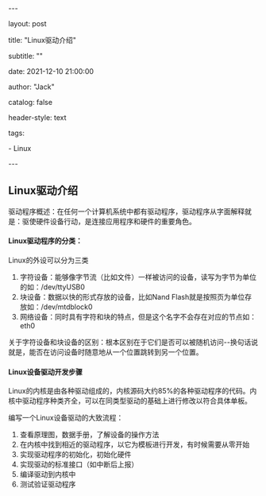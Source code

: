 \---

layout:   post

title:    "Linux驱动介绍"

subtitle:  ""

date:    2021-12-10 21:00:00

author:   "Jack"

catalog: false

header-style: text

tags:

 \- Linux

\---

## Linux驱动介绍

驱动程序概述：在任何一个计算机系统中都有驱动程序，驱动程序从字面解释就是：驱使硬件设备行动，是连接应用程序和硬件的重要角色。

#### Linux驱动程序的分类：

Linux的外设可以分为三类

1. 字符设备：能够像字节流（比如文件）一样被访问的设备，读写为字节为单位的如：/dev/ttyUSB0
2. 块设备：数据以快的形式存放的设备，比如Nand Flash就是按照页为单位存放如：/dev/mtdblock0
3. 网络设备：同时具有字符和块的特点，但是这个名字不会存在对应的节点如：eth0

关于字符设备和块设备的区别：根本区别在于它们是否可以被随机访问--换句话说就是，能否在访问设备时随意地从一个位置跳转到另一个位置。

#### Linux设备驱动开发步骤

Linux的内核是由各种驱动组成的，内核源码大约85%的各种驱动程序的代码。内核中驱动程序种类齐全，可以在同类型驱动的基础上进行修改以符合具体单板。

编写一个Linux设备驱动的大致流程：

1. 查看原理图，数据手册，了解设备的操作方法
2. 在内核中找到相近的驱动程序，以它为模板进行开发，有时候需要从零开始
3. 实现驱动程序的初始化，初始化硬件
4. 实现驱动的标准接口（如中断后上报）
5. 编译驱动到内核中
6. 测试验证驱动程序

